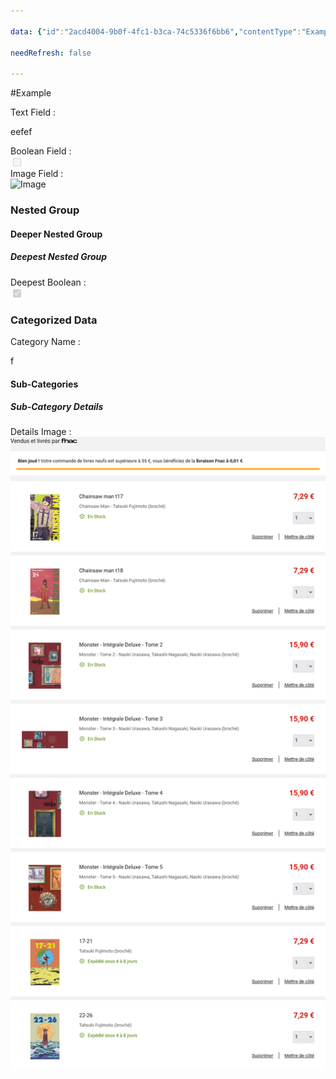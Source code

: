 ```yaml
---

data: {"id":"2acd4004-9b0f-4fc1-b3ca-74c5336f6bb6","contentType":"Example","name":"New (Example)","template":{"textField":{"type":"text","value":"<p>eefef</p>","required":true},"textareaField":{"type":"textarea","value":null},"booleanField":{"type":"boolean","value":false,"default":false},"dropdownField":{"type":"dropdown","value":null,"options":["Option 1","Option 2","Option 3"],"allowCustom":true},"badgesField":{"type":"badges","value":[],"options":["Badge 1","Badge 2","Badge 3"]},"arrayTextField":{"type":"array:text","value":[]},"arrayTextareaField":{"type":"array:textarea","value":[]},"imageField":{"type":"image","value":"_Images/ezgif-698e88064d088b.gif"},"dateField":{"type":"date","value":null},"nestedGroup":{"type":"group","label":"Nested Group","fields":{"nestedTextField":{"type":"text","value":null},"nestedTextareaField":{"type":"textarea","value":null},"deeperGroup":{"type":"group","label":"Deeper Nested Group","fields":{"deeperTextField":{"type":"text","value":null},"deeperDropdown":{"type":"dropdown","value":null,"options":["Deep 1","Deep 2","Deep 3"],"allowCustom":false},"deepestGroup":{"type":"group","label":"Deepest Nested Group","fields":{"deepestTextField":{"type":"text","value":null},"deepestBadges":{"type":"badges","value":[],"options":["Final 1","Final 2","Final 3"]},"deepestBoolean":{"type":"boolean","value":true,"default":true}}}}}}},"categorizedData":{"type":"group","label":"Categorized Data","fields":{"categoryName":{"type":"text","value":"<p>f</p>","required":true},"subCategories":{"type":"group","label":"Sub-Categories","fields":{"subCategoryList":{"type":"array:text","value":[]},"subCategoryDetails":{"type":"group","label":"Sub-Category Details","fields":{"detailsText":{"type":"textarea","value":null},"detailsImage":{"type":"image","value":"_Images/Screen Shot 2025-03-09 at 14.21.48.png"}}}}}}}}}

needRefresh: false

---
```


#Example

<div class="field-container field-type-text"><div class="field-label">Text Field : </div><div class="field-value text-value"><p>eefef</p></div></div><div class="field-container field-type-boolean"><div class="field-label">Boolean Field : </div><div class="field-value"><input type="checkbox" disabled="true"></div></div><div class="field-container field-type-image"><div class="field-label">Image Field : </div><div class="field-value image-value"><img src="_Images/ezgif-698e88064d088b.gif" alt="Image" data-path="_Images/ezgif-698e88064d088b.gif"></div></div><div class="section level-3"><h3 class="section-header">Nested Group</h3><div class="section-content"><div class="content-container"><div class="section level-4"><h4 class="section-header">Deeper Nested Group</h4><div class="section-content"><div class="content-container"><div class="section level-5"><h5 class="section-header">Deepest Nested Group</h5><div class="section-content"><div class="content-container"><div class="field-container field-type-boolean"><div class="field-label">Deepest Boolean : </div><div class="field-value"><input type="checkbox" disabled="true" checked="checked"></div></div></div></div></div><div class="section-separator"></div></div></div></div><div class="section-separator"></div></div></div></div><div class="section-separator"></div><div class="section level-3"><h3 class="section-header">Categorized Data</h3><div class="section-content"><div class="content-container"><div class="field-container field-type-text"><div class="field-label">Category Name : </div><div class="field-value text-value"><p>f</p></div></div><div class="section level-4"><h4 class="section-header">Sub-Categories</h4><div class="section-content"><div class="content-container"><div class="section level-5"><h5 class="section-header">Sub-Category Details</h5><div class="section-content"><div class="content-container"><div class="field-container field-type-image"><div class="field-label">Details Image : </div><div class="field-value image-value"><img src="_Images/Screen Shot 2025-03-09 at 14.21.48.png" alt="Image" data-path="_Images/Screen Shot 2025-03-09 at 14.21.48.png"></div></div></div></div></div><div class="section-separator"></div></div></div></div><div class="section-separator"></div></div></div></div><div class="section-separator"></div>